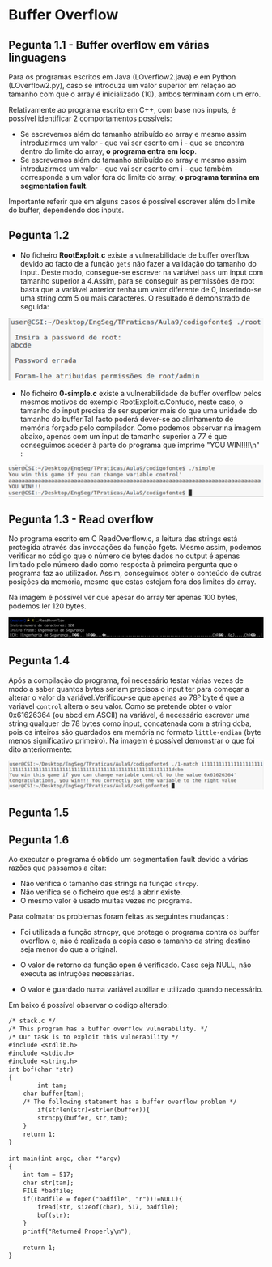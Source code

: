 # Buffer Overflow

## Pegunta 1.1 - Buffer overflow em várias linguagens

Para os programas escritos em Java (LOverflow2.java) e em Python (LOverflow2.py), caso se introduza um valor superior em relação ao tamanho com que o array é inicializado (10), ambos terminam com um erro. 

Relativamente ao programa escrito em C++, com base nos inputs, é possível identificar 2 comportamentos possíveis:

  * Se escrevemos além do tamanho atribuído ao array e mesmo assim introduzirmos um valor - que vai ser escrito em i - que se encontra dentro do limite do array, **o programa entra em loop**.
  * Se escrevemos além do tamanho atribuído ao array e mesmo assim introduzirmos um valor - que vai ser escrito em i - que também corresponda a um valor fora do limite do array, **o programa termina em segmentation fault**.

Importante referir que em alguns casos é possível escrever além do limite do buffer, dependendo dos inputs.

## Pegunta 1.2

* No ficheiro **RootExploit.c** existe a vulnerabilidade de buffer overflow devido ao facto de a função `gets` não fazer a validação
do tamanho do input. Deste modo, consegue-se escrever na variável `pass` um input com tamanho superior a 4.Assim, para se conseguir as
permissões de root basta que a variável anterior tenha um valor diferente de 0, inserindo-se uma string com 5 ou mais caracteres. O
resultado é demonstrado de seguida:
<p align="center">
    <img src="root.PNG">
</p>

* No ficheiro **0-simple.c** existe a vulnerabilidade de buffer overflow pelos mesmos motivos do exemplo RootExploit.c.Contudo, neste caso, o tamanho do input precisa de ser superior mais do que uma unidade do tamanho do buffer.Tal facto poderá dever-se ao alinhamento de memória forçado pelo compilador. Como podemos observar na imagem abaixo, apenas com um input de tamanho superior a 77 é que conseguimos aceder
à parte do programa que imprime "YOU WIN!!!!\n" :
<p align="center">
    <img src="simple.PNG">
</p>

## Pegunta 1.3 - Read overflow

No programa escrito em C ReadOverflow.c, a leitura das strings está protegida através das invocações da função fgets. Mesmo assim, podemos verificar no código que o número de bytes dados no output é apenas limitado pelo número dado como resposta à primeira pergunta que o programa faz ao utilizador. 
Assim, conseguimos obter o conteúdo de outras posições da memória, mesmo que estas estejam fora dos limites do array. 

Na imagem é possível ver que apesar do array ter apenas 100 bytes, podemos ler 120 bytes.
<p align="center">
    <img src="P1_3.png">
</p>

## Pegunta 1.4

Após a compilação do programa, foi necessário testar várias vezes de modo a saber quantos bytes seriam precisos o input ter para começar a alterar o valor da variável.Verificou-se que apenas ao 78º byte é que a variável `control` altera o seu valor. Como se pretende obter o valor 0x61626364 (ou abcd em ASCII) na variável, é necessário escrever uma string qualquer de 78 bytes como input, concatenada com a string dcba, pois os inteiros são guardados em memória no formato `little-endian` (byte menos significativo primeiro). Na imagem é possível demonstrar o que foi dito anteriormente:
<p align="center">
    <img src="1_4.PNG">
</p>

## Pegunta 1.5

## Pegunta 1.6

Ao executar o programa é obtido um segmentation fault devido a várias razões que passamos a citar:

* Não verifica o tamanho das strings na função `strcpy`.
* Não verifica se o ficheiro que está a abrir existe.
* O mesmo valor é usado muitas vezes no programa.

Para colmatar os problemas foram feitas as seguintes mudanças :

* Foi utilizada a função strncpy, que protege o programa contra os buffer overflow e, não é realizada a cópia caso o tamanho da string destino seja menor do que a original.

* O valor de retorno da função open é verificado. Caso seja NULL, não executa as intruções necessárias.

* O valor é guardado numa variável auxiliar e utilizado quando necessário.

Em baixo é possível observar o código alterado:

```
/* stack.c */
/* This program has a buffer overflow vulnerability. */
/* Our task is to exploit this vulnerability */
#include <stdlib.h>
#include <stdio.h>
#include <string.h>
int bof(char *str)
{       
        int tam;	
	char buffer[tam];
	/* The following statement has a buffer overflow problem */
        if(strlen(str)<strlen(buffer)){
		strncpy(buffer, str,tam);
	}
	return 1;
}

int main(int argc, char **argv)
{       
	int tam = 517;
	char str[tam];
	FILE *badfile;
	if((badfile = fopen("badfile", "r"))!=NULL){
		fread(str, sizeof(char), 517, badfile);
		bof(str);
	}
	printf("Returned Properly\n");
	
	return 1;
}
```



